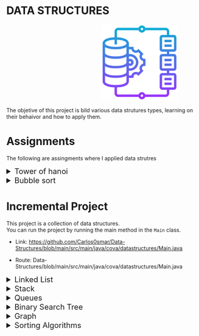 # DATA STRUCTURES


<img src="images/data-integration_3316399.png" alt="Alt text" width="200" height="200" style="margin-left:250px;"/>

The objetive of this project is bild various data strutures types, learning on their behaivor and how to apply them.


# Assignments 

The following are assingments where I applied data strutres

<details>
<summary style="font-size: 20px;"> Tower of hanoi </summary>

<!-- ## Tower of hanoi -->
 On this assingment was applied the data struture stacks <br>

Delayed Submission Note: the date of the last commit was made one day after the date of submission, this was done to correct the way to implement it. I did it manually and it was modified so that it has the algorithm to reach the result by itself.

- assignment link: https://github.com/Carlos0smar/Data-Structures/tree/main/src/main/java/cova/assignments/towersofhanoi

- assignment source: Data-Structures\src\main\java\cova\assignments\towersofhanoi

</details>

<details>
<summary style="font-size: 20px;"> Bubble sort </summary>

<!-- ## Bubble sort -->
 On this assingment was applied the bubble sorting algorithm <br>

- assignment link: https://github.com/Carlos0smar/Data-Structures/tree/main/src/main/java/cova/assignments/bubblesort

- assignment source: Data-Structures/tree/main/src/main/java/cova/assignments/bubblesort

</details>


# Incremental Project

This project is a collection of data structures. <br>
You can run the project by running the main method in the `Main` class.
- Link: https://github.com/Carlos0smar/Data-Structures/blob/main/src/main/java/cova/datastructures/Main.java
  
- Route: Data-Structures/blob/main/src/main/java/cova/datastructures/Main.java

<details>
<summary style="font-size: 20px;"> Linked List </summary>

<!-- ## Linked List -->

This data structure is a collection of nodes, where each node has a reference to the next node in the list. The first node is called the head and the last node is called the tail. The tail node has a reference to null.


<img src="images/link_617140.png" alt="Alt text" width="100" height="100" style="margin-left:250px;"/>

Linked list and doubly linked list implementation:

- Link: https://github.com/Carlos0smar/Data-Structures/tree/main/src/main/java/cova/datastructures/linkedlists
  
- Route: Data-Structures/tree/main/src/main/java/cova/datastructures/linkedlists

Test cases for linked list and doubly linked list:

- Link: https://github.com/Carlos0smar/Data-Structures/tree/main/src/test/java/linkedliststests
- Route: Data-Structures/tree/main/src/test/java/linkedliststests

</details>


<details>
<summary style="font-size: 20px;"> Stack </summary>

<!-- ## Stack -->

This data structure is a collection of elements, with two main principal operations: push, which adds an element to the collection, and pop, which removes the most recently added element that was not yet removed.

<img src="images/stack.png" alt="Alt text" width="100" height="100" style="margin-left:250px;"/>

Stack implementation:

- Link: https://github.com/Carlos0smar/Data-Structures/tree/main/src/main/java/cova/datastructures/stacks
- Route: Data-Structures/tree/main/src/main/java/cova/datastructures/stacks

Test cases for stack:

- Link: https://github.com/Carlos0smar/Data-Structures/tree/main/src/test/java/stackstests
- Route: Data-Structures/tree/main/src/test/java/stackstests

</details>

<details>
<summary style="font-size: 20px;"> Queues </summary>

<!-- ## Queue -->

This data structure is a collection of elements which follows FIFO method , with two main principal operations: enqueue, which adds an element to the collection, and dequeue, which removes the first added element that was not yet removed.

<img src="images/queue.png" alt="Alt text" width="100" height="100" style="margin-left:250px;"/>

Queue and Dequeue with doubly linked list implementation:

- Link: https://github.com/Carlos0smar/Data-Structures/tree/main/src/main/java/cova/datastructures/queues
- Route: Data-Structures/tree/main/src/main/java/cova/datastructures/queues

Test cases for queue and dequeue:

- Link: https://github.com/Carlos0smar/Data-Structures/tree/main/src/test/java/queuestests
- Route: Data-Structures/tree/main/src/test/java/queuestests

</details>

<details>
<summary style="font-size: 20px;"> Binary Search Tree </summary>

<!-- ## Binary Search Tree -->

This data structure is a collection of nodes, where each node has a reference to the left and right child. The left child is less than the parent node and the right child is greater than the parent node.

<img src="images/tree.png" alt="Alt text" width="150" height="150" style="margin-left:250px;"/>

Binary Search Tree implementation:

- Link: https://github.com/Carlos0smar/Data-Structures/tree/main/src/test/java/treetests
- Route: Data-Structures/tree/main/src/test/java/treetests

Test cases for binary search tree:

- Link: https://github.com/Carlos0smar/Data-Structures/tree/main/src/test/java/treetests
- Route: Data-Structures/tree/main/src/test/java/treetests

</details>

<details>
<summary style="font-size: 20px;"> Graph </summary>

<!-- ## Graph -->

This data structure is a collection of nodes, where each node has a reference to the other nodes in the graph. The graph can be directed or undirected.

<img src="images/graphs.png" alt="Alt text" width="150" height="150" style="margin-left:250px;"/>

Graph implementation:

- Link: https://github.com/Carlos0smar/Data-Structures/tree/main/src/main/java/cova/datastructures/Graphs
- Route: Data-Structures/tree/main/src/main/java/cova/datastructures/Graphs

Test cases for graph:

- Link: https://github.com/Carlos0smar/Data-Structures/tree/main/src/test/java/graphtests
- Route: Data-Structures/tree/main/src/test/java/graphtests

</details>

<details>
<summary style="font-size: 20px;"> Sorting Algorithms </summary>

<!-- ## Sorting Algorithms -->

### Merge Sort

This algorithm is a divide and conquer algorithm. It is a comparison-based algorithm that divides the input array into two halves, calls itself for the two halves, and then merges the two sorted halves.

- Link: https://github.com/Carlos0smar/Data-Structures/tree/main/src/main/java/cova/datastructures/mergesort
- Route: Data-Structures/tree/main/src/main/java/cova/datastructures/mergesort
- Test cases: https://github.com/Carlos0smar/Data-Structures/blob/main/src/test/java/sortingtests/MergeSortTests.java

### Quick Sort

This algorithm is a divide and conquer algorithm. The target of partitions is to place the pivot (any element can be chosen to be a pivot) at its correct position in the sorted array and put all smaller elements to the left of the pivot, and all greater elements to the right of the pivot.

- Link: https://github.com/Carlos0smar/Data-Structures/tree/main/src/main/java/cova/datastructures/quicksort
- Route: Data-Structures/tree/main/src/main/java/cova/datastructures/quicksort
- Test cases:https://github.com/Carlos0smar/Data-Structures/blob/main/src/test/java/sortingtests/QuickSortTests.java

### Bubble Sort

This algorithm is a comparison-based algorithm that compares each pair of adjacent items and swaps them if they are in the wrong order.

- Link: https://github.com/Carlos0smar/Data-Structures/tree/main/src/main/java/cova/datastructures/bubblesort
- Route: Data-Structures/tree/main/src/main/java/cova/datastructures/bubblesort
- Test cases:https://github.com/Carlos0smar/Data-Structures/blob/main/src/test/java/sortingtests/BubbleSortTests.java

</details>
